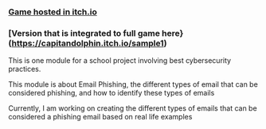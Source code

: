 ### [Game hosted in itch.io](https://capitandolphin.itch.io/phishingmodule)

### [Version that is integrated to full game here}(https://capitandolphin.itch.io/sample1)


This is one module for a school project involving best cybersecurity practices.

This module is about Email Phishing, the different types of email that can be considered phishing, and how to identify these types of emails

Currently, I am working on creating the different types of emails that can be considered a phishing email based on real life examples
